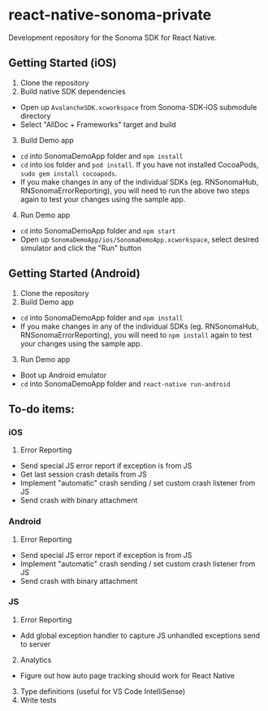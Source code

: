 # react-native-sonoma-private

Development repository for the Sonoma SDK for React Native.

## Getting Started (iOS)

1. Clone the repository
2. Build native SDK dependencies
  - Open up `AvalancheSDK.xcworkspace` from Sonoma-SDK-iOS submodule directory
  - Select "AllDoc + Frameworks" target and build
3. Build Demo app
  - `cd` into SonomaDemoApp folder and `npm install`
  - `cd` into ios folder and `pod install`. If you have not installed CocoaPods, `sudo gem install cocoapods`.
  - If you make changes in any of the individual SDKs (eg. RNSonomaHub, RNSonomaErrorReporting), you will need to run the above two steps again to test your changes using the sample app.
4. Run Demo app
  - `cd` into SonomaDemoApp folder and `npm start`
  - Open up `SonomaDemoApp/ios/SonomaDemoApp.xcworkspace`, select desired simulator and click the "Run" button

## Getting Started (Android)

1. Clone the repository
2. Build Demo app
  - `cd` into SonomaDemoApp folder and `npm install`
  - If you make changes in any of the individual SDKs (eg. RNSonomaHub, RNSonomaErrorReporting), you will need to `npm install` again to test your changes using the sample app.
3. Run Demo app
  - Boot up Android emulator
  - `cd` into SonomaDemoApp folder and `react-native run-android`

## To-do items:

### iOS

1. Error Reporting
  - Send special JS error report if exception is from JS
  - Get last session crash details from JS
  - Implement "automatic" crash sending / set custom crash listener from JS
  - Send crash with binary attachment

### Android

1. Error Reporting
  - Send special JS error report if exception is from JS
  - Implement "automatic" crash sending / set custom crash listener from JS
  - Send crash with binary attachment

### JS

1. Error Reporting
  - Add global exception handler to capture JS unhandled exceptions send to server
2. Analytics
  - Figure out how auto page tracking should work for React Native
3. Type definitions (useful for VS Code IntelliSense)
4. Write tests
